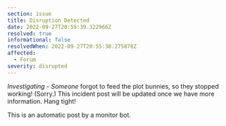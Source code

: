 ```yaml
---
section: issue
title: Disruption Detected
date: 2022-09-27T20:59:39.322966Z
resolved: true
informational: false
resolvedWhen: 2022-09-27T20:55:38.275878Z
affected:
  - Forum
severity: disrupted
---
```

*Investigating* - _Someone_ forgot to feed the plot bunnies, so they stopped working! (Sorry.) This incident post will be updated once we have more information. Hang tight!

This is an automatic post by a monitor bot.
        